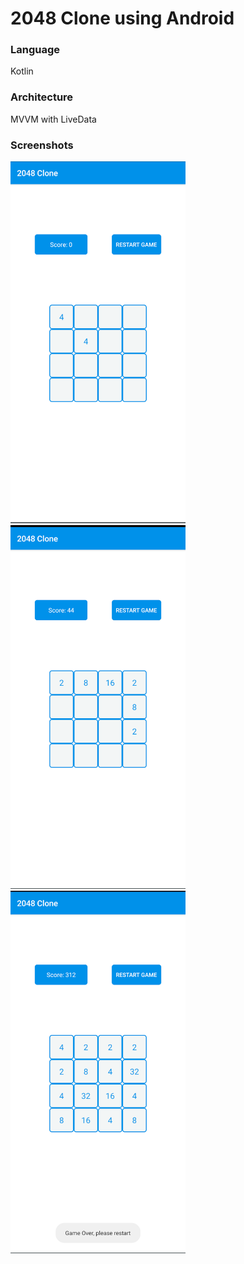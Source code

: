 # 2048 Clone using Android

### Language
Kotlin

### Architecture
MVVM with LiveData

### Screenshots
<kbd>
<img src="https://raw.githubusercontent.com/Asutosh11/2048/master/2048_screen1.png" alt="Screenshot1" width="280px"/>
</kbd>
<kbd>
<img src="https://raw.githubusercontent.com/Asutosh11/2048/master/2048_screen2.png" alt="Screenshot2" width="280px"/>
</kbd>
<kbd>
<img src="https://raw.githubusercontent.com/Asutosh11/2048/master/2048_screen3.png" alt="Screenshot3" width="280px"/>
</kbd>
